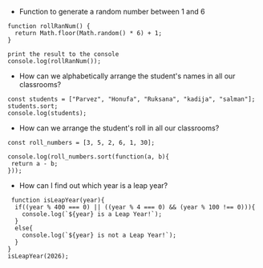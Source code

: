 - Function to generate a random number between 1 and 6
```
function rollRanNum() {
  return Math.floor(Math.random() * 6) + 1;
}

print the result to the console
console.log(rollRanNum());
```
- How can we alphabetically arrange the student's names in all our classrooms?
```
const students = ["Parvez", "Honufa", "Ruksana", "kadija", "salman"];
students.sort;
console.log(students);
```
- How can we arrange the student's roll in all our classrooms?
 ```
const roll_numbers = [3, 5, 2, 6, 1, 30];

console.log(roll_numbers.sort(function(a, b){
  return a - b;
}));
```
- How can I find out which year is a leap year?
```
 function isLeapYear(year){
  if((year % 400 === 0) || ((year % 4 === 0) && (year % 100 !== 0))){
    console.log(`${year} is a Leap Year!`);
  }
  else{
    console.log(`${year} is not a Leap Year!`);
  }
}
isLeapYear(2026);
```
